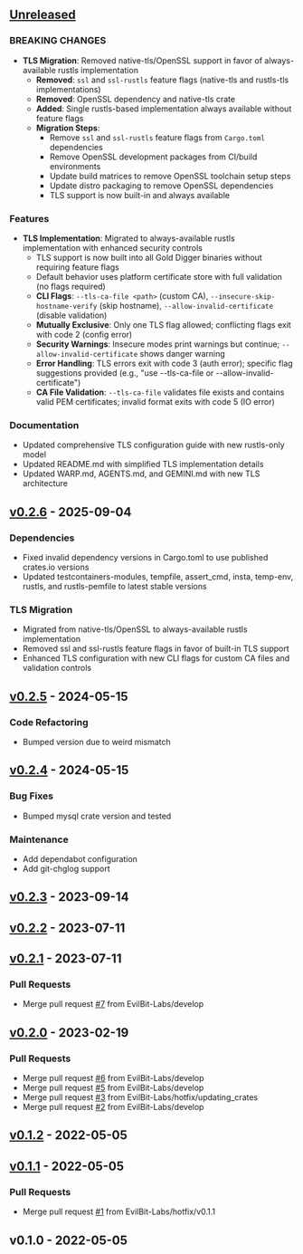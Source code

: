 <a name="unreleased"></a>
## [Unreleased]

### BREAKING CHANGES
- **TLS Migration**: Removed native-tls/OpenSSL support in favor of always-available rustls implementation
  - **Removed**: `ssl` and `ssl-rustls` feature flags (native-tls and rustls-tls implementations)
  - **Removed**: OpenSSL dependency and native-tls crate
  - **Added**: Single rustls-based implementation always available without feature flags
  - **Migration Steps**:
    - Remove `ssl` and `ssl-rustls` feature flags from `Cargo.toml` dependencies
    - Remove OpenSSL development packages from CI/build environments
    - Update build matrices to remove OpenSSL toolchain setup steps
    - Update distro packaging to remove OpenSSL dependencies
    - TLS support is now built-in and always available

### Features
- **TLS Implementation**: Migrated to always-available rustls implementation with enhanced security controls
  - TLS support is now built into all Gold Digger binaries without requiring feature flags
  - Default behavior uses platform certificate store with full validation (no flags required)
  - **CLI Flags**: `--tls-ca-file <path>` (custom CA), `--insecure-skip-hostname-verify` (skip hostname), `--allow-invalid-certificate` (disable validation)
  - **Mutually Exclusive**: Only one TLS flag allowed; conflicting flags exit with code 2 (config error)
  - **Security Warnings**: Insecure modes print warnings but continue; `--allow-invalid-certificate` shows danger warning
  - **Error Handling**: TLS errors exit with code 3 (auth error); specific flag suggestions provided (e.g., "use --tls-ca-file <path> or --allow-invalid-certificate")
  - **CA File Validation**: `--tls-ca-file` validates file exists and contains valid PEM certificates; invalid format exits with code 5 (IO error)

### Documentation
- Updated comprehensive TLS configuration guide with new rustls-only model
- Updated README.md with simplified TLS implementation details
- Updated WARP.md, AGENTS.md, and GEMINI.md with new TLS architecture


<a name="v0.2.6"></a>
## [v0.2.6] - 2025-09-04

### Dependencies
- Fixed invalid dependency versions in Cargo.toml to use published crates.io versions
- Updated testcontainers-modules, tempfile, assert_cmd, insta, temp-env, rustls, and rustls-pemfile to latest stable versions

### TLS Migration
- Migrated from native-tls/OpenSSL to always-available rustls implementation
- Removed ssl and ssl-rustls feature flags in favor of built-in TLS support
- Enhanced TLS configuration with new CLI flags for custom CA files and validation controls


<a name="v0.2.5"></a>
## [v0.2.5] - 2024-05-15
### Code Refactoring
- Bumped version due to weird mismatch


<a name="v0.2.4"></a>
## [v0.2.4] - 2024-05-15
### Bug Fixes
- Bumped mysql crate version and tested

### Maintenance
- Add dependabot configuration
- Add git-chglog support


<a name="v0.2.3"></a>
## [v0.2.3] - 2023-09-14

<a name="v0.2.2"></a>
## [v0.2.2] - 2023-07-11

<a name="v0.2.1"></a>
## [v0.2.1] - 2023-07-11
### Pull Requests
- Merge pull request [#7](https://github.com/EvilBit-Labs/gold_digger/issues/7) from EvilBit-Labs/develop


<a name="v0.2.0"></a>
## [v0.2.0] - 2023-02-19
### Pull Requests
- Merge pull request [#6](https://github.com/EvilBit-Labs/gold_digger/issues/6) from EvilBit-Labs/develop
- Merge pull request [#5](https://github.com/EvilBit-Labs/gold_digger/issues/5) from EvilBit-Labs/develop
- Merge pull request [#3](https://github.com/EvilBit-Labs/gold_digger/issues/3) from EvilBit-Labs/hotfix/updating_crates
- Merge pull request [#2](https://github.com/EvilBit-Labs/gold_digger/issues/2) from EvilBit-Labs/develop


<a name="v0.1.2"></a>
## [v0.1.2] - 2022-05-05

<a name="v0.1.1"></a>
## [v0.1.1] - 2022-05-05
### Pull Requests
- Merge pull request [#1](https://github.com/EvilBit-Labs/gold_digger/issues/1) from EvilBit-Labs/hotfix/v0.1.1


<a name="v0.1.0"></a>
## v0.1.0 - 2022-05-05

[Unreleased]: https://github.com/EvilBit-Labs/gold_digger/compare/v0.2.6...HEAD
[v0.2.6]: https://github.com/EvilBit-Labs/gold_digger/compare/v0.2.5...v0.2.6
[v0.2.5]: https://github.com/EvilBit-Labs/gold_digger/compare/v0.2.4...v0.2.5
[v0.2.4]: https://github.com/EvilBit-Labs/gold_digger/compare/v0.2.3...v0.2.4
[v0.2.3]: https://github.com/EvilBit-Labs/gold_digger/compare/v0.2.2...v0.2.3
[v0.2.2]: https://github.com/EvilBit-Labs/gold_digger/compare/v0.2.1...v0.2.2
[v0.2.1]: https://github.com/EvilBit-Labs/gold_digger/compare/v0.2.0...v0.2.1
[v0.2.0]: https://github.com/EvilBit-Labs/gold_digger/compare/v0.1.2...v0.2.0
[v0.1.2]: https://github.com/EvilBit-Labs/gold_digger/compare/v0.1.1...v0.1.2
[v0.1.1]: https://github.com/EvilBit-Labs/gold_digger/compare/v0.1.0...v0.1.1
